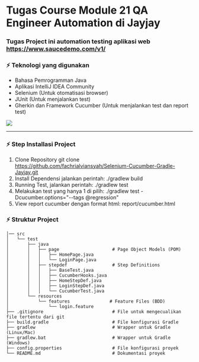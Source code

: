 # Tugas Course Module 21 QA Engineer Automation di Jayjay
### Tugas Project ini automation testing aplikasi web https://www.saucedemo.com/v1/

### :zap: Teknologi yang digunakan
- Bahasa Pemrogramman Java
- Aplikasi IntelliJ IDEA Community
- Selenium (Untuk otomatisasi browser)
- JUnit (Untuk menjalankan test)
- Gherkin dan Framework Cucumber (Untuk menjalankan test dan report test)
<img src="https://skillicons.dev/icons?i=selenium,gherkin,gradle,java,idea"/>

---

### :zap: Step Installasi Project
1. Clone Repository git clone https://github.com/fachrialviansyah/Selenium-Cucumber-Gradle-Jayjay.git
2. Install Dependensi jalankan perintah: ./gradlew build
3. Running Test, jalankan perintah: ./gradlew test
4. Melakukan test yang hanya 1 di pilih: ./gradlew test -Dcucumber.options="--tags @regression"
5. View report cucumber dengan format html: report/cucumber.html

### :zap: Struktur Project
    │── src 
    │   └── test
    │       ├── java
    │       │   ├── page                    # Page Object Models (POM)
    │       │   │   ├── HomePage.java
    │       │   │   └── LoginPage.java
    │       │   ├── stepdef                 # Step Definitions
    │       │   │   ├── BaseTest.java
    │       │   │   ├── CucumberHooks.java
    │       │   │   ├── HomeStepDef.java
    │       │   │   ├── LoginStepDef.java
    │       │   │   └── CucumberTest.java
    │       └── resources
    │           └── features               # Feature Files (BDD)
    │               └── login.feature
    ├── .gitignore                          # File untuk mengecualikan file tertentu dari git
    ├── build.gradle                        # File konfigurasi Gradle
    ├── gradlew                             # Wrapper untuk Gradle (Linux/Mac)
    ├── gradlew.bat                         # Wrapper untuk Gradle (Windows)
    ├── config.properties                   # File konfigurasi proyek
    └── README.md                           # Dokumentasi proyek

